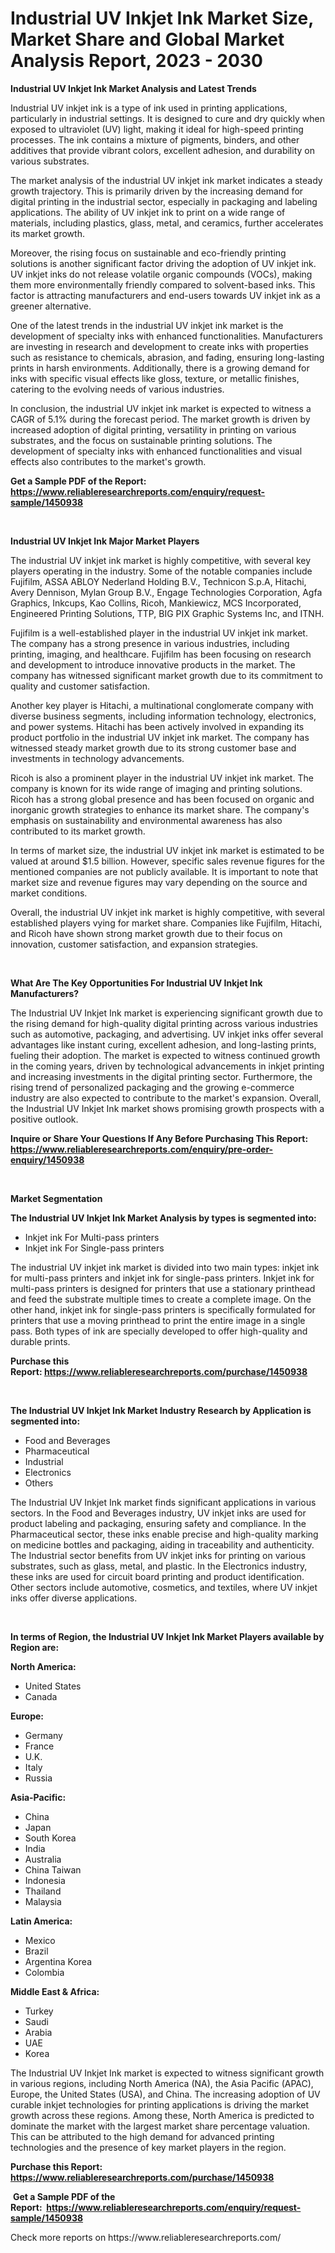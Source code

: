 <p><h1>Industrial UV Inkjet Ink Market Size, Market Share and Global Market Analysis Report, 2023 - 2030</h1></p><p><strong>Industrial UV Inkjet Ink Market Analysis and Latest Trends</strong></p>
<p><p>Industrial UV inkjet ink is a type of ink used in printing applications, particularly in industrial settings. It is designed to cure and dry quickly when exposed to ultraviolet (UV) light, making it ideal for high-speed printing processes. The ink contains a mixture of pigments, binders, and other additives that provide vibrant colors, excellent adhesion, and durability on various substrates.</p><p>The market analysis of the industrial UV inkjet ink market indicates a steady growth trajectory. This is primarily driven by the increasing demand for digital printing in the industrial sector, especially in packaging and labeling applications. The ability of UV inkjet ink to print on a wide range of materials, including plastics, glass, metal, and ceramics, further accelerates its market growth.</p><p>Moreover, the rising focus on sustainable and eco-friendly printing solutions is another significant factor driving the adoption of UV inkjet ink. UV inkjet inks do not release volatile organic compounds (VOCs), making them more environmentally friendly compared to solvent-based inks. This factor is attracting manufacturers and end-users towards UV inkjet ink as a greener alternative.</p><p>One of the latest trends in the industrial UV inkjet ink market is the development of specialty inks with enhanced functionalities. Manufacturers are investing in research and development to create inks with properties such as resistance to chemicals, abrasion, and fading, ensuring long-lasting prints in harsh environments. Additionally, there is a growing demand for inks with specific visual effects like gloss, texture, or metallic finishes, catering to the evolving needs of various industries.</p><p>In conclusion, the industrial UV inkjet ink market is expected to witness a CAGR of 5.1% during the forecast period. The market growth is driven by increased adoption of digital printing, versatility in printing on various substrates, and the focus on sustainable printing solutions. The development of specialty inks with enhanced functionalities and visual effects also contributes to the market's growth.</p></p>
<p><strong>Get a Sample PDF of the Report:&nbsp; <a href="https://www.reliableresearchreports.com/enquiry/request-sample/1450938">https://www.reliableresearchreports.com/enquiry/request-sample/1450938</a></strong></p>
<p>&nbsp;</p>
<p><strong>Industrial UV Inkjet Ink Major Market Players</strong></p>
<p><p>The industrial UV inkjet ink market is highly competitive, with several key players operating in the industry. Some of the notable companies include Fujifilm, ASSA ABLOY Nederland Holding B.V., Technicon S.p.A, Hitachi, Avery Dennison, Mylan Group B.V., Engage Technologies Corporation, Agfa Graphics, Inkcups, Kao Collins, Ricoh, Mankiewicz, MCS Incorporated, Engineered Printing Solutions, TTP, BIG PIX Graphic Systems Inc, and ITNH.</p><p>Fujifilm is a well-established player in the industrial UV inkjet ink market. The company has a strong presence in various industries, including printing, imaging, and healthcare. Fujifilm has been focusing on research and development to introduce innovative products in the market. The company has witnessed significant market growth due to its commitment to quality and customer satisfaction.</p><p>Another key player is Hitachi, a multinational conglomerate company with diverse business segments, including information technology, electronics, and power systems. Hitachi has been actively involved in expanding its product portfolio in the industrial UV inkjet ink market. The company has witnessed steady market growth due to its strong customer base and investments in technology advancements.</p><p>Ricoh is also a prominent player in the industrial UV inkjet ink market. The company is known for its wide range of imaging and printing solutions. Ricoh has a strong global presence and has been focused on organic and inorganic growth strategies to enhance its market share. The company's emphasis on sustainability and environmental awareness has also contributed to its market growth.</p><p>In terms of market size, the industrial UV inkjet ink market is estimated to be valued at around $1.5 billion. However, specific sales revenue figures for the mentioned companies are not publicly available. It is important to note that market size and revenue figures may vary depending on the source and market conditions.</p><p>Overall, the industrial UV inkjet ink market is highly competitive, with several established players vying for market share. Companies like Fujifilm, Hitachi, and Ricoh have shown strong market growth due to their focus on innovation, customer satisfaction, and expansion strategies.</p></p>
<p>&nbsp;</p>
<p><strong>What Are The Key Opportunities For Industrial UV Inkjet Ink Manufacturers?</strong></p>
<p><p>The Industrial UV Inkjet Ink market is experiencing significant growth due to the rising demand for high-quality digital printing across various industries such as automotive, packaging, and advertising. UV inkjet inks offer several advantages like instant curing, excellent adhesion, and long-lasting prints, fueling their adoption. The market is expected to witness continued growth in the coming years, driven by technological advancements in inkjet printing and increasing investments in the digital printing sector. Furthermore, the rising trend of personalized packaging and the growing e-commerce industry are also expected to contribute to the market's expansion. Overall, the Industrial UV Inkjet Ink market shows promising growth prospects with a positive outlook.</p></p>
<p><strong>Inquire or Share Your Questions If Any Before Purchasing This Report: <a href="https://www.reliableresearchreports.com/enquiry/pre-order-enquiry/1450938">https://www.reliableresearchreports.com/enquiry/pre-order-enquiry/1450938</a></strong></p>
<p>&nbsp;</p>
<p><strong>Market Segmentation</strong></p>
<p><strong>The Industrial UV Inkjet Ink Market Analysis by types is segmented into:</strong></p>
<p><ul><li>Inkjet ink For Multi-pass printers</li><li>Inkjet ink For Single-pass printers</li></ul></p>
<p><p>The industrial UV inkjet ink market is divided into two main types: inkjet ink for multi-pass printers and inkjet ink for single-pass printers. Inkjet ink for multi-pass printers is designed for printers that use a stationary printhead and feed the substrate multiple times to create a complete image. On the other hand, inkjet ink for single-pass printers is specifically formulated for printers that use a moving printhead to print the entire image in a single pass. Both types of ink are specially developed to offer high-quality and durable prints.</p></p>
<p><strong>Purchase this Report:&nbsp;<a href="https://www.reliableresearchreports.com/purchase/1450938">https://www.reliableresearchreports.com/purchase/1450938</a></strong></p>
<p>&nbsp;</p>
<p><strong>The Industrial UV Inkjet Ink Market Industry Research by Application is segmented into:</strong></p>
<p><ul><li>Food and Beverages</li><li>Pharmaceutical</li><li>Industrial</li><li>Electronics</li><li>Others</li></ul></p>
<p><p>The Industrial UV Inkjet Ink market finds significant applications in various sectors. In the Food and Beverages industry, UV inkjet inks are used for product labeling and packaging, ensuring safety and compliance. In the Pharmaceutical sector, these inks enable precise and high-quality marking on medicine bottles and packaging, aiding in traceability and authenticity. The Industrial sector benefits from UV inkjet inks for printing on various substrates, such as glass, metal, and plastic. In the Electronics industry, these inks are used for circuit board printing and product identification. Other sectors include automotive, cosmetics, and textiles, where UV inkjet inks offer diverse applications.</p></p>
<p>&nbsp;</p>
<p><strong>In terms of Region, the Industrial UV Inkjet Ink Market Players available by Region are:</strong></p>
<p>
    <p> <strong> North America: </strong>
        <ul>
            <li>United States</li>
            <li>Canada</li>
        </ul>
        </p> 
    <p> <strong> Europe: </strong>
        <ul>
            <li>Germany</li>
            <li>France</li>
            <li>U.K.</li>
            <li>Italy</li>
            <li>Russia</li>
        </ul>
        </p> 
    <p> <strong> Asia-Pacific: </strong>
        <ul>
            <li>China</li>
            <li>Japan</li>
            <li>South Korea</li>
            <li>India</li>
            <li>Australia</li>
            <li>China Taiwan</li>
            <li>Indonesia</li>
            <li>Thailand</li>
            <li>Malaysia</li>
        </ul>
        </p> 
    <p> <strong> Latin America: </strong>
        <ul>
            <li>Mexico</li>
            <li>Brazil</li>
            <li>Argentina Korea</li>
            <li>Colombia</li>
        </ul>
        </p> 
    <p> <strong> Middle East & Africa: </strong>
        <ul>
            <li>Turkey</li>
            <li>Saudi</li>
            <li>Arabia</li>
            <li>UAE</li>
            <li>Korea</li>
        </ul>
    </p>
    </p>
<p><p>The Industrial UV Inkjet Ink market is expected to witness significant growth in various regions, including North America (NA), the Asia Pacific (APAC), Europe, the United States (USA), and China. The increasing adoption of UV curable inkjet technologies for printing applications is driving the market growth across these regions. Among these, North America is predicted to dominate the market with the largest market share percentage valuation. This can be attributed to the high demand for advanced printing technologies and the presence of key market players in the region.</p></p>
<p><strong>Purchase this Report: <a href="https://www.reliableresearchreports.com/purchase/1450938">https://www.reliableresearchreports.com/purchase/1450938</a></strong></p>
<p>&nbsp;<strong>Get a Sample PDF of the Report:&nbsp;&nbsp;<a href="https://www.reliableresearchreports.com/enquiry/request-sample/1450938">https://www.reliableresearchreports.com/enquiry/request-sample/1450938</a></strong></p>
<p><strong></strong></p>
<p>Check more reports on https://www.reliableresearchreports.com/</p>